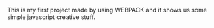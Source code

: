 This is my first project made by using WEBPACK and it shows us some simple javascript creative stuff.
